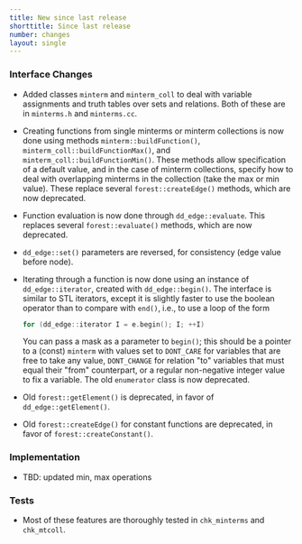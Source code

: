 ```yaml
---
title: New since last release
shorttitle: Since last release
number: changes
layout: single
---
```


### Interface Changes

* Added classes ```minterm``` and ```minterm_coll``` to deal
    with variable assignments and truth tables over sets and relations.
    Both of these are in ```minterms.h``` and ```minterms.cc```.

* Creating functions from single minterms or minterm collections
    is now done using methods ```minterm::buildFunction()```,
    ```minterm_coll::buildFunctionMax()```, and
    ```minterm_coll::buildFunctionMin()```.
    These methods allow specification of a default value,
    and in the case of minterm collections, specify how to
    deal with overlapping minterms in the collection
    (take the max or min value).
    These replace several ```forest::createEdge()``` methods,
    which are now deprecated.

* Function evaluation is now done through ```dd_edge::evaluate```.
    This replaces several ```forest::evaluate()``` methods,
    which are now deprecated.

* ```dd_edge::set()``` parameters are reversed, for consistency
    (edge value before node).

* Iterating through a function is now done using
    an instance of ```dd_edge::iterator```, created with
    ```dd_edge::begin()```.
  The interface is similar to STL iterators, except it is slightly
  faster to use the boolean operator than to compare with ```end()```,
  i.e., to use a loop of the form
  ```c++
  for (dd_edge::iterator I = e.begin(); I; ++I)
  ```
  You can pass a mask as a parameter to ```begin()```;
  this should be a pointer to a (const) ```minterm``` with values set to
    ```DONT_CARE``` for variables that are free to take any value,
    ```DONT_CHANGE``` for relation "to" variables that must equal
    their "from" counterpart, or a regular non-negative integer value
    to fix a variable.
  The old ```enumerator``` class is now deprecated.

* Old ```forest::getElement()``` is deprecated,
    in favor of ```dd_edge::getElement()```.

* Old ```forest::createEdge()``` for constant functions
    are deprecated, in favor of ```forest::createConstant()```.

### Implementation

* TBD: updated min, max operations

### Tests

* Most of these features are thoroughly tested in ```chk_minterms```
    and ```chk_mtcoll```.

